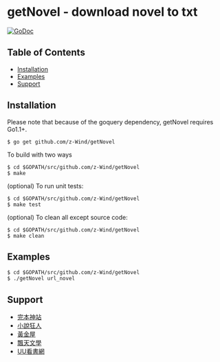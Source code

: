 # getNovel - download novel to txt
[![GoDoc](https://godoc.org/github.com/z-Wind/getNovel?status.png)](http://godoc.org/github.com/z-Wind/getNovel)

## Table of Contents

* [Installation](#installation)
* [Examples](#examples)
* [Support](#support)

## Installation

Please note that because of the goquery dependency, getNovel requires Go1.1+.

    $ go get github.com/z-Wind/getNovel

To build with two ways

    $ cd $GOPATH/src/github.com/z-Wind/getNovel
    $ make

(optional) To run unit tests:

    $ cd $GOPATH/src/github.com/z-Wind/getNovel
    $ make test

(optional) To clean all except source code:

    $ cd $GOPATH/src/github.com/z-Wind/getNovel
    $ make clean

## Examples

    $ cd $GOPATH/src/github.com/z-Wind/getNovel
    $ ./getNovel url_novel

## Support
- [完本神站](https://www.wanbentxt.com/)
- [小說狂人](https://czbooks.net/)
- [黃金屋](https://tw.hjwzw.com/)
- [飄天文學](https://www.ptwxz.com/)
- [UU看書網](https://www.uukanshu.com/)

